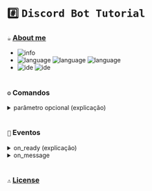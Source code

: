 # `#️⃣` `Discord Bot Tutorial`

### `☕` [About me](https://github.com/controlado)
- ![info](https://img.shields.io/static/v1?logo=discord&label=&message=Balaclava%231912&color=4078c0&logoColor=white&style=flat)
- ![language](https://img.shields.io/static/v1?logo=Python&label=&message=Python%203.11&color=4078c0&logoColor=white&style=flat)
![language](https://img.shields.io/static/v1?label=&message=Pycord&color=4078c0&logoColor=white&style=flat)
![language](https://img.shields.io/static/v1?label=&message=Requests&color=4078c0&logoColor=white&style=flat)
- ![ide](https://img.shields.io/static/v1?logo=Visual%20Studio%20Code&label=&message=Visual%20Studio%20Code&color=4078c0&logoColor=white&style=flat)
![ide](https://img.shields.io/static/v1?logo=Github&label=&message=MIT&color=4078c0&logoColor=white&style=flat)

#

### `⚙️` Comandos

<details>
    <summary> parâmetro opcional (explicação) </summary>
    
  ```python
    @bot.command(name="cachorro", description="vou enviar uma foto de um cachorro")
    # essa linha mostra pra o discord que a função abaixo vai ser a resposta do comando "cachorro".
    async def dog(ctx: discord.commands.ApplicationContext, breed: str = None):
        """Essa função vai ser chamada quando o comando "cachorro" for executado.
        
        O parâmetro ctx contem várias informações sobre o uso do comando, como por exemplo
        quem utilizou, em qual canal foi utilizado, a mensagem que acionou o comando...

        Já o parâmetro breed, quem decide se vai utilizar ou não é o usuário que executar
        o comando, esse é um parâmetro opcional.
        """
        await ctx.defer()  # faz o bot esperar (bot está pensando...)
  ```

</details>

#

### `👀` Eventos

<details>
    <summary> on_ready (explicação) </summary>
    
  ```python
    @bot.event
    # essa linha mostra pra o discord que a função abaixo vai ser a resposta de um evento.
    # qual evento? o nome da função abaixo vai discernir isso.
    async def on_ready():
        """Quando o bot ligar, ele executa essa função.
        
        É assim que funciona: cada evento é acionado de uma maneira diferente.
        
        Quando um evento for acionado, o discord vai procurar no seu código se
        você configurou uma resposta pra esse evento, se sim, ele vai executar
        essa resposta de forma automática.

        Nesse caso, quando o bot ligar, ele vai procurar no seu código se você
        configurou uma resposta pra o evento on_ready.
        """
        print("o bot foi iniciado com sucesso!")
  ```

</details>

<details>
    <summary> on_message </summary>
    
  ```python
    @bot.event
    async def on_message(message: discord.Message):
        """Quando o bot identificar uma nova mensagem, ele executa essa função.
        
        Nesse caso, o evento on_message envia para as funções de resposta, a mensagem
        que foi identificada, por isso, nas suas funções on_message, você deve esperar
        um argumento do tipo discord.Message.
        """
        print("opa! uma mensagem foi identificada.")
  ```

</details>

#

### `⚠️` [License](https://choosealicense.com/licenses/mit/)
